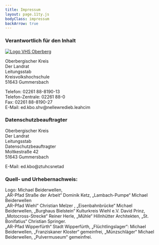 ```yaml
---
title: Impressum
layout: page.11ty.js
bodyClass: impressum
backArrow: true
---
```

### Verantwortlich für den Inhalt

<a href="https://www.obk.de"><img src="/assets/images/logos-partner/obk_landrat_web.jpg" alt="Logo VHS Oberberg"></a>

Oberbergischer Kreis  
Der Landrat  
Leitungsstab  
Kreisvolkshochschule  
51643 Gummersbach  
  
Telefon: 02261 88-8190-13  
Telefon-Zentrale: 02261 88-0  
Fax: 02261 88-8190-27  
E-Mail: <a data-js-to="michael.beiderwellen" data-js-domain="vhs.obk.de" class="is-rev">ed<!-- check -->.kbo.shv@<!--check -->nellewredieb.leahcim</a>
 
### Datenschutzbeauftragter
Oberbergischer Kreis  
Der Landrat  
Leitungsstab  
Datenschutzbeauftragter  
Moltkestraße 42  
51643 Gummersbach  

E-Mail: <a data-js-to="datenschutz" data-js-domain="obk.de" class="is-rev">ed.kb<!--check-->o@zt<!--check-->uhcsnetad</a>

### Quell- und Urhebernachweis: 
Logo: Michael Beiderwellen, <br>
„AR-Pfad Straße der Arbeit“ Dominik Ketz, „Lambach-Pumpe“ Michael Beiderwellen <br>
„AR-Pfad Wiehl“ Christian Melzer , „Eisenbahnbrücke“ Michael Beiderwellen, „Burghaus Bielstein“ Kulturkreis Wiehl e.V. David Prinz, „Motocross-Strecke“ Reiner Herle, „Mühle“ Hillnhütter Architekten, „St. Bonifatius“ Christian Springer. <br>
„AR-Pfad Wipperfürth“ Stadt Wipperfürth, „Flüchtlingslager“: Michael Beiderwellen, „Franziskaner Kloster“ gemeinfrei, „Münzschläger“ Michael Beiderwellen, „Pulvermuseum“ gemeinfrei.